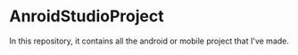 # AnroidStudioProject
In this repository, it contains all the android or mobile project that I've made.

